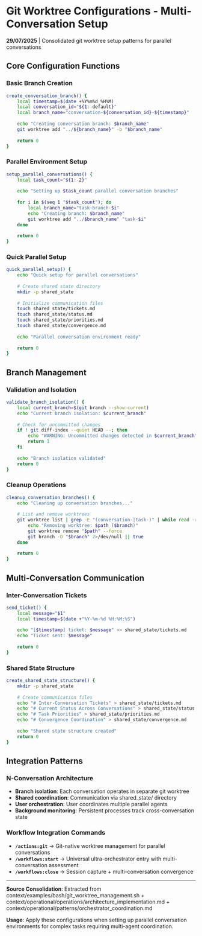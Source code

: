 # Git Worktree Configurations - Multi-Conversation Setup

**29/07/2025** | Consolidated git worktree setup patterns for parallel conversations

## Core Configuration Functions

### Basic Branch Creation
```bash
create_conversation_branch() {
    local timestamp=$(date +%Y%m%d_%H%M)
    local conversation_id="${1:-default}"
    local branch_name="conversation-${conversation_id}-${timestamp}"
    
    echo "Creating conversation branch: $branch_name"
    git worktree add "../${branch_name}" -b "$branch_name"
    
    return 0
}
```

### Parallel Environment Setup
```bash
setup_parallel_conversations() {
    local task_count="${1:-2}"
    
    echo "Setting up $task_count parallel conversation branches"
    
    for i in $(seq 1 "$task_count"); do
        local branch_name="task-branch-$i"
        echo "Creating branch: $branch_name"
        git worktree add "../$branch_name" "task-$i"
    done
    
    return 0
}
```

### Quick Parallel Setup
```bash
quick_parallel_setup() {
    echo "Quick setup for parallel conversations"
    
    # Create shared state directory
    mkdir -p shared_state
    
    # Initialize communication files
    touch shared_state/tickets.md
    touch shared_state/status.md
    touch shared_state/priorities.md
    touch shared_state/convergence.md
    
    echo "Parallel conversation environment ready"
    
    return 0
}
```

## Branch Management

### Validation and Isolation
```bash
validate_branch_isolation() {
    local current_branch=$(git branch --show-current)
    echo "Current branch isolation: $current_branch"
    
    # Check for uncommitted changes
    if ! git diff-index --quiet HEAD --; then
        echo "WARNING: Uncommitted changes detected in $current_branch"
        return 1
    fi
    
    echo "Branch isolation validated"
    return 0
}
```

### Cleanup Operations
```bash
cleanup_conversation_branches() {
    echo "Cleaning up conversation branches..."
    
    # List and remove worktrees
    git worktree list | grep -E "(conversation-|task-)" | while read -r path branch _; do
        echo "Removing worktree: $path ($branch)"
        git worktree remove "$path" --force
        git branch -D "$branch" 2>/dev/null || true
    done
    
    return 0
}
```

## Multi-Conversation Communication

### Inter-Conversation Tickets
```bash
send_ticket() {
    local message="$1"
    local timestamp=$(date +"%Y-%m-%d %H:%M:%S")
    
    echo "[$timestamp] ticket: $message" >> shared_state/tickets.md
    echo "Ticket sent: $message"
    
    return 0
}
```

### Shared State Structure
```bash
create_shared_state_structure() {
    mkdir -p shared_state
    
    # Create communication files
    echo "# Inter-Conversation Tickets" > shared_state/tickets.md
    echo "# Current Status Across Conversations" > shared_state/status.md
    echo "# Task Priorities" > shared_state/priorities.md
    echo "# Convergence Coordination" > shared_state/convergence.md
    
    echo "Shared state structure created"
    return 0
}
```

## Integration Patterns

### N-Conversation Architecture
- **Branch isolation**: Each conversation operates in separate git worktree
- **Shared coordination**: Communication via shared_state/ directory
- **User orchestration**: User coordinates multiple parallel agents
- **Background monitoring**: Persistent processes track cross-conversation state

### Workflow Integration Commands
- **`/actions:git`** → Git-native worktree management for parallel conversations
- **`/workflows:start`** → Universal ultra-orchestrator entry with multi-conversation assessment
- **`/workflows:close`** → Session capture + multi-conversation convergence

---
**Source Consolidation**: Extracted from context/examples/bash/git_worktree_management.sh + context/operational/operations/architecture_implementation.md + context/operational/patterns/orchestrator_coordination.md

**Usage**: Apply these configurations when setting up parallel conversation environments for complex tasks requiring multi-agent coordination.